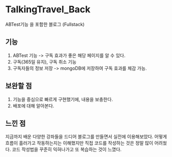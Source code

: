 # TalkingTravel_Back
ABTest기능 을 포함한 블로그 (Fullstack)

## 기능
1. ABTest 기능 -> 구독 효과가 좋은 해당 페이지를 알 수 있다.
2. 구독(365일 유지), 구독 취소 기능
2. 구독자들의 정보 저장 -> mongoDB에 저장하여 구독 효과를 체감 가능.

## 보완할 점
1. 기능을 중심으로 빠르게 구현했기에, 내용을 보충한다.
2. 배포에 대해 알아본다.

## 느낀 점
지금까지 배운 다양한 강좌들을 드디어 블로그를 만들면서 실전에 이용해보았다. 어떻게 흐름이 흘러가고 작동하는지는 이해했지만 직접 코드를 작성하는 것은 정말 많이 어려웠다. 코드 작성법을 꾸준히 익혀나가고 또 복습하는 것이  느꼈다.
